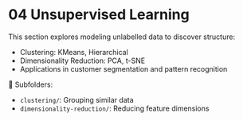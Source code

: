 # 04 Unsupervised Learning



This section explores modeling unlabelled data to discover structure:

- Clustering: KMeans, Hierarchical
- Dimensionality Reduction: PCA, t-SNE
- Applications in customer segmentation and pattern recognition

📂 Subfolders:
- `clustering/`: Grouping similar data
- `dimensionality-reduction/`: Reducing feature dimensions
